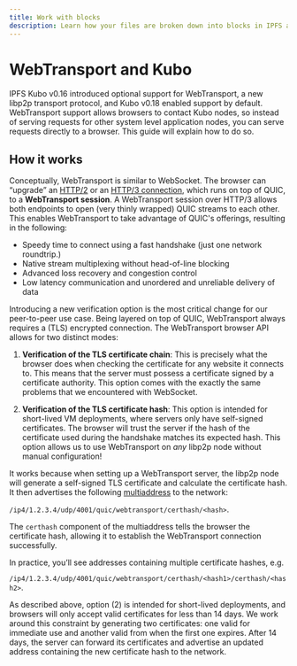 ```yaml
---
title: Work with blocks
description: Learn how your files are broken down into blocks in IPFS and how to work with them.
---
```


# WebTransport and Kubo

IPFS Kubo v0.16 introduced optional support for WebTransport, a new libp2p transport protocol, and Kubo v0.18 enabled support by default. WebTransport support allows browsers to contact Kubo nodes, so instead of serving requests for other system level application nodes, you can serve requests directly to a browser. This guide will explain how to do so.

## How it works

Conceptually, WebTransport is similar to WebSocket. The browser can “upgrade” an [HTTP/2](https://datatracker.ietf.org/doc/draft-ietf-webtrans-http2/) or an [HTTP/3 connection](https://datatracker.ietf.org/doc/draft-ietf-webtrans-http3/), which runs on top of QUIC, to a **WebTransport session**. A WebTransport session over HTTP/3 allows both endpoints to open (very thinly wrapped) QUIC streams to each other. This enables WebTransport to take advantage of QUIC's offerings, resulting in the following:

- Speedy time to connect using a fast handshake (just one network roundtrip.)
- Native stream multiplexing without head-of-line blocking
- Advanced loss recovery and congestion control
- Low latency communication and unordered and unreliable delivery of data

Introducing a new verification option is the most critical change for our peer-to-peer use case. Being layered on top of QUIC, WebTransport always requires a (TLS) encrypted connection. The WebTransport browser API allows for two distinct modes:

1. **Verification of the TLS certificate chain**: This is precisely what the browser does when checking the certificate for any website it connects to. This means that the server must possess a certificate signed by a certificate authority. This option comes with the exactly the same problems that we encountered with WebSocket.

2. **Verification of the TLS certificate hash**: This option is intended for short-lived VM deployments, where servers only have self-signed certificates. The browser will trust the server if the hash of the certificate used during the handshake matches its expected hash. This option allows us to use WebTransport on *any* libp2p node without manual configuration!

It works because when setting up a WebTransport server, the libp2p node will generate a self-signed TLS certificate and calculate the certificate hash. It then advertises the following [multiaddress](https://docs.libp2p.io/concepts/fundamentals/addressing/) to the network:

`/ip4/1.2.3.4/udp/4001/quic/webtransport/certhash/<hash>`.

The `certhash` component of the multiaddress tells the browser the certificate hash, allowing it to establish the WebTransport connection successfully.

In practice, you’ll see addresses containing multiple certificate hashes, e.g.

`/ip4/1.2.3.4/udp/4001/quic/webtransport/certhash/<hash1>/certhash/<hash2>`.

As described above, option (2) is intended for short-lived deployments, and browsers will only accept valid certificates for less than 14 days. We work around this constraint by generating two certificates: one valid for immediate use and another valid from when the first one expires. After 14 days, the server can forward its certificates and advertise an updated address containing the new certificate hash to the network.



